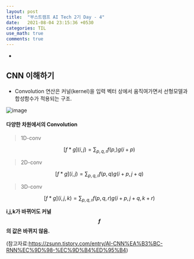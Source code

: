 ```yaml
---
layout: post
title:  "부스트캠프 AI Tech 2기 Day - 4"
date:   2021-08-04 23:15:36 +0530
categories: TIL
use_math: true
comments: true
---
```


-

## CNN 이해하기

- Convolution 연산은 커널(kernel)을 입력 벡터 상에서 움직여가면서 선형모델과 합성함수가 적용되는 구조.


![image](https://user-images.githubusercontent.com/61610411/128285565-799639ed-6dd6-46e0-8633-8408aeb038dc.png)




#### 다양한 차원에서의 Convolution


> 1D-conv


$$[f * g](i,j) = \displaystyle\sum_{p,q,r}{f(p,)g(i+p)}$$


> 2D-conv


$$[f * g](i,j) = \displaystyle\sum_{p,q,r}{f(p,q)g(i+p,j+q)}$$


> 3D-conv 


$$[f * g](i,j,k) = \displaystyle\sum_{p,q,r}{f(p,q,r)g(i+p,j+q,k+r)}$$



**i,j,k가 바뀌어도 커널 $$f$$의 값은 바뀌지 않음.**

(참고자료:https://zsunn.tistory.com/entry/AI-CNN%EA%B3%BC-RNN%EC%9D%98-%EC%9D%B4%ED%95%B4)